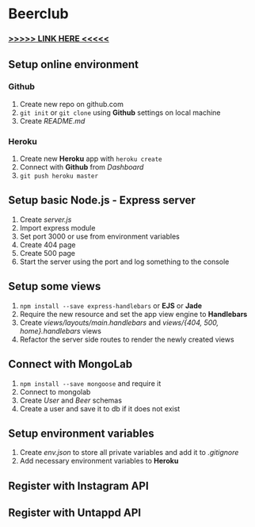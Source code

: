 # Beerclub

### [>>>>> LINK HERE <<<<<](https://quiet-fortress-1367.herokuapp.com/)

## Setup online environment

### Github

1. Create new repo on github.com
2. `git init` or `git clone` using __Github__ settings on local machine
3. Create *README.md*

### Heroku

1. Create new __Heroku__ app with `heroku create`
2. Connect with __Github__ from *Dashboard*
3. `git push heroku master`

## Setup basic Node.js - Express server

1. Create *server.js*
2. Import express module
3. Set port 3000 or use from environment variables
4. Create 404 page
5. Create 500 page
6. Start the server using the port and log something to the console

## Setup some views

1. `npm install --save express-handlebars` or __EJS__ or __Jade__
2. Require the new resource and set the app view engine to __Handlebars__ 
3. Create *views/layouts/main.handlebars* and *views/{404, 500, home}.handlebars* views
4. Refactor the server side routes to render the newly created views

## Connect with MongoLab

1. `npm install --save mongoose` and require it
2. Connect to mongolab
3. Create *User* and *Beer* schemas
4. Create a user and save it to db if it does not exist

## Setup environment variables

1. Create *env.json* to store all private variables and add it to *.gitignore*
2. Add necessary environment variables to __Heroku__

## Register with Instagram API

## Register with Untappd API





